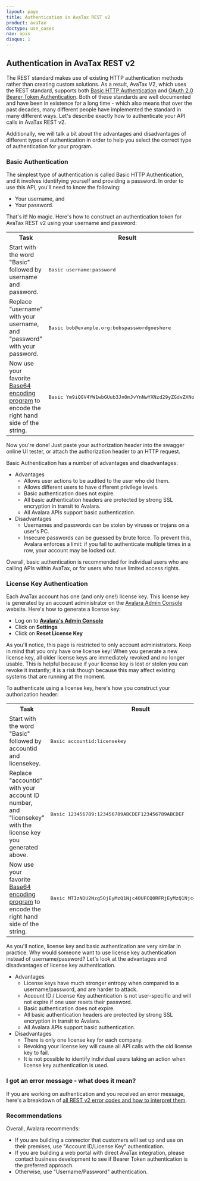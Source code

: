 ```yaml
---
layout: page
title: Authentication in AvaTax REST v2
product: avaTax
doctype: use_cases
nav: apis
disqus: 1
---
```


<h2>Authentication in AvaTax REST v2</h2>

The REST standard makes use of existing HTTP authentication methods rather than creating custom solutions.  As a result, AvaTax V2, which uses the REST standard, supports both <a href="https://en.wikipedia.org/wiki/Basic_access_authentication">Basic HTTP Authentication</a> and <a href="http://self-issued.info/docs/draft-ietf-oauth-v2-bearer.html">OAuth 2.0 Bearer Token Authentication</a>.  Both of these standards are well documented and have been in existence for a long time - which also means that over the past decades, many different people have implemented the standard in many different ways.  Let's describe exactly how to authenticate your API calls in AvaTax REST v2.

Additionally, we will talk a bit about the advantages and disadvantages of different types of authentication in order to help you select the correct type of authentication for your program.

<h3>Basic Authentication</h3>

The simplest type of authentication is called Basic HTTP Authentication, and it involves identifying yourself and providing a password.  In order to use this API, you'll need to know the following:

<ul class="normal">
    <li>Your username, and</li>
    <li>Your password.</li>
</ul>

That's it!  No magic.  Here's how to construct an authentication token for AvaTax REST v2 using your username and password:

<div class="mobile-table">
    <table class="styled-table">
        <tr>
            <th>Task</th>
            <th>Result</th>
        </tr>
        <tr>
            <td>Start with the word "Basic" followed by username and password.</td>
            <td><pre>Basic username:password</pre></td>
        </tr>
        <tr>
            <td>Replace "username" with your username, and "password" with your password.</td>
            <td><pre>Basic bob@example.org:bobspasswordgoeshere</pre></td>
        </tr>
        <tr>
            <td>Now use your favorite <a href="https://www.google.com/webhp#q=base64+encoding">Base64 encoding program</a> to encode the right hand side of the string.</td>
            <td><pre>Basic Ym9iQGV4YW1wbGUub3JnOmJvYnNwYXNzd29yZGdvZXNoZXJl</pre></td>
        </tr>
    </table>
</div>

Now you're done!  Just paste your authorization header into the swagger online UI tester, or attach the authorization header to an HTTP request.

Basic Authentication has a number of advantages and disadvantages:

<ul class="normal">
    <li>Advantages
        <ul class="normal">
            <li>Allows user actions to be audited to the user who did them.</li>
            <li>Allows different users to have different privilege levels.</li>
            <li>Basic authentication does not expire.</li>
            <li>All basic authentication headers are protected by strong SSL encryption in transit to Avalara.</li>
            <li>All Avalara APIs support basic authentication.</li>
        </ul>
    </li>
    <li>Disadvantages
        <ul class="normal">
            <li>Usernames and passwords can be stolen by viruses or trojans on a user's PC.</li>
            <li>Insecure passwords can be guessed by brute force.  To prevent this, Avalara enforces a limit: if you fail to authenticate multiple times in a row, your account may be locked out.</li>
        </ul>
    </li>
</ul>

Overall, basic authentication is recommended for individual users who are calling APIs within AvaTax, or for users who have limited access rights.

<h3>License Key Authentication</h3>

Each AvaTax account has one (and only one!) license key.  This license key is generated by an account administrator on the <a href="https://admin-avatax.avalara.net">Avalara Admin Console</a> website.  Here's how to generate a license key:

<ul class="normal">
    <li>Log on to <b><a href="https://admin-avatax.avalara.net/">Avalara's Admin Console</a></b></li>
    <li>Click on <b>Settings</b></li>
    <li>Click on <b>Reset License Key</b></li>
</ul>

As you'll notice, this page is restricted to only account administrators.  Keep in mind that you only have one license key!  When you generate a new license key, all older license keys are immediately revoked and no longer usable.  This is helpful because if your license key is lost or stolen you can revoke it instantly; it is a risk though because this may affect existing systems that are running at the moment.

To authenticate using a license key, here's how you construct your authorization header:

<div class="mobile-table">
    <table class="styled-table">
        <tr>
            <th>Task</th>
            <th>Result</th>
        </tr>
        <tr>
            <td>Start with the word "Basic" followed by accountid and licensekey.</td>
            <td><pre>Basic accountid:licensekey</pre></td>
        </tr>
        <tr>
            <td>Replace "accountid" with your account ID number, and "licensekey" with the license key you generated above.</td>
            <td><pre>Basic 123456789:123456789ABCDEF123456789ABCDEF</pre></td>
        </tr>
        <tr>
            <td>Now use your favorite <a href="https://www.google.com/webhp#q=base64+encoding">Base64 encoding program</a> to encode the right hand side of the string.</td>
            <td><pre>Basic MTIzNDU2Nzg5OjEyMzQ1Njc4OUFCQ0RFRjEyMzQ1Njc4OUFCQ0RFRg==</pre></td>
        </tr>
    </table>
</div>

As you'll notice, license key and basic authentication are very similar in practice.  Why would someone want to use license key authentication instead of username/password?  Let's look at the advantages and disadvantages of license key authentication.

<ul class="normal">
    <li>Advantages
        <ul class="normal">
            <li>License keys have much stronger entropy when compared to a username/password, and are harder to attack.</li>
            <li>Account ID / License Key authentication is not user-specific and will not expire if one user resets their password.</li>
            <li>Basic authentication does not expire.</li>
            <li>All basic authentication headers are protected by strong SSL encryption in transit to Avalara.</li>
            <li>All Avalara APIs support basic authentication.</li>
        </ul>
    </li>
    <li>Disadvantages
        <ul class="normal">
            <li>There is only one license key for each company.</li>
            <li>Revoking your license key will cause all API calls with the old license key to fail.</li>
            <li>It is not possible to identify individual users taking an action when license key authentication is used.</li>
        </ul>
    </li>
</ul>

<h3>I got an error message - what does it mean?</h3>

If you are working on authentication and you received an error message, here's a breakdown of <a href="http://developer.avalara.com/avatax/errors/">all REST v2 error codes and how to interpret them</a>.

<h3>Recommendations</h3>

Overall, Avalara recommends:

<ul class="normal">
    <li>If you are building a connector that customers will set up and use on their premises, use "Account ID/License Key" authentication.</li>
    <li>If you are building a web portal with direct AvaTax integration, please contact business development to see if Bearer Token authentication is the preferred approach.</li>
    <li>Otherwise, use "Username/Password" authentication.</li>
</ul>
